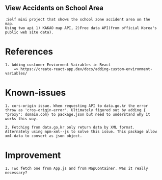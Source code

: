 ## View Accidents on School Area
    :Self mini project that shows the school zone accident area on the map.
    Using two api 1) KAKAO map API, 2)Free data API(from official Korea's public web site data).

# References
    1. Adding customer Enviorment Vairables in React
        => https://create-react-app.dev/docs/adding-custom-environment-variables/

# Known-issues
    1. cors-origin issue. When requesting API to data.go.kr the error throw as 'cros-origin-error'. Ultimately figured out by adding { "proxy": domain.com} to package.json but need to understand why it works this way. 
    
    2. Fetching from data.go.kr only return data by XML format. Alternately using npm-xml--js to solve this issue. This package allow xml-data to convert as json object.

# Improvement 
    1. Two fetch one from App.js and from MapContainer. Was it really necessary? 